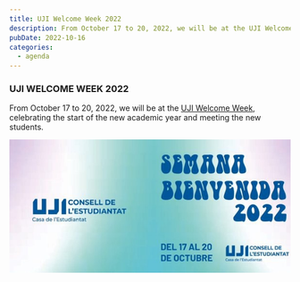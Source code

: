 ```yaml
---
title: UJI Welcome Week 2022
description: From October 17 to 20, 2022, we will be at the UJI Welcome Week, celebrating the start of the new academic year and meeting the new students.
pubDate: 2022-10-16
categories:
  - agenda
---
```


### UJI WELCOME WEEK 2022  

From October 17 to 20, 2022, we will be at the [UJI Welcome Week](https://www.google.es/maps/place/Universitat+Jaume+I/@39.9902105,-0.0511631,14z/data=!4m6!3m5!1s0xd5ffe0fca9b5147:0x1368bf53b3a7fb3f!8m2!3d39.9943481!4d-0.0702147!16zL20vMDg0dGNk?coh=164777&entry=tt&shorturl=1), celebrating the start of the new academic year and meeting the new students.  

![](images/FfB3LQ8X0AAgyu6.jpg)  
